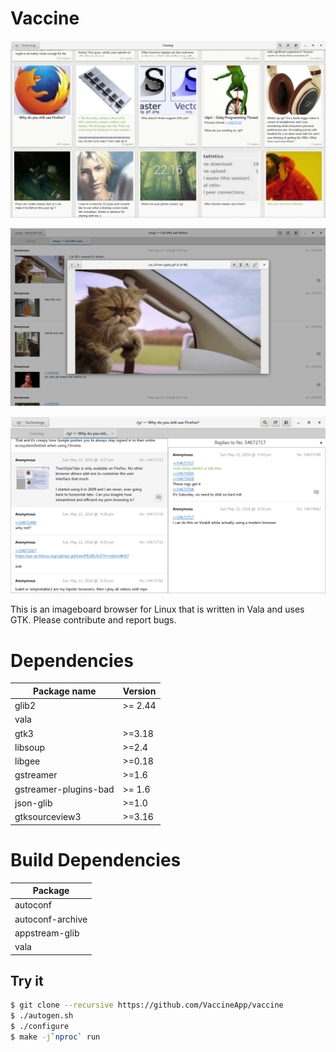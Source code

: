 Vaccine
=======

![Catalog](res/vaccine-catalog.png)

![Media View](res/vaccine-mediaview.png)

![Panel View](res/vaccine-panelview.png)

This is an imageboard browser for Linux that is written in Vala and uses GTK.
Please contribute and report bugs.

# Dependencies
| Package name             | Version  |
|--------------------------|----------|
| glib2                    | >= 2.44  |
| vala                     |          |
| gtk3                     | >=3.18   |
| libsoup                  | >=2.4    |
| libgee                   | >=0.18   |
| gstreamer                | >=1.6    |
| gstreamer-plugins-bad    | >= 1.6   |
| json-glib                | >=1.0    |
| gtksourceview3           | >=3.16   |

# Build Dependencies
| Package          |
|------------------|
| autoconf         |
| autoconf-archive |
| appstream-glib   |
| vala             |

Try it
---
```Bash
$ git clone --recursive https://github.com/VaccineApp/vaccine
$ ./autogen.sh
$ ./configure
$ make -j`nproc` run
```
